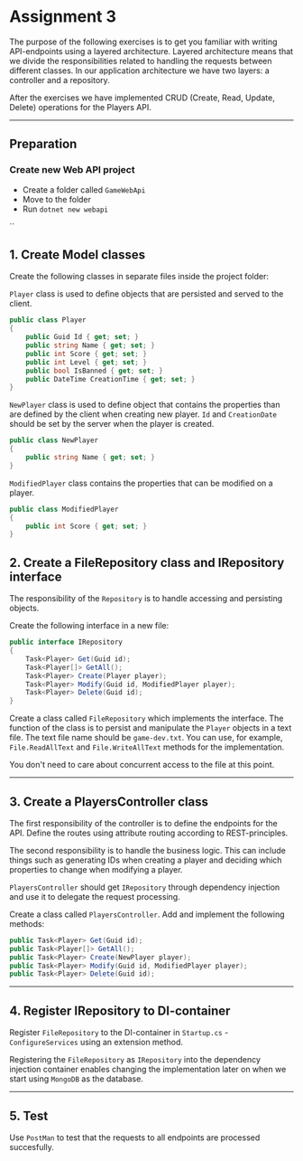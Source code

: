# Assignment 3

The purpose of the following exercises is to get you familiar with writing API-endpoints using a layered architecture. Layered architecture means that we divide the responsibilities related to handling the requests between different classes. In our application architecture we have two layers: a controller and a repository.

After the exercises we have implemented CRUD (Create, Read, Update, Delete) operations for the Players API.

---

## Preparation

### Create new Web API project

- Create a folder called ``GameWebApi``
- Move to the folder
- Run ``dotnet new webapi``

``

## 1. Create Model classes

Create the following classes in separate files inside the project folder:

``Player`` class is used to define objects that are persisted and served to the client.

```C#
public class Player
{
    public Guid Id { get; set; }
    public string Name { get; set; }
    public int Score { get; set; }
    public int Level { get; set; }
    public bool IsBanned { get; set; }
    public DateTime CreationTime { get; set; }
}
```

``NewPlayer`` class is used to define object that contains the properties than are defined by the client when creating new player. ``Id`` and ``CreationDate`` should be set by the server when the player is created.

```C#
public class NewPlayer
{
    public string Name { get; set; }
}
```

``ModifiedPlayer`` class contains the properties that can be modified on a player.

```C#
public class ModifiedPlayer
{
    public int Score { get; set; }
}
```

## 2. Create a FileRepository class and IRepository interface

The responsibility of the ``Repository`` is to handle accessing and persisting objects.

Create the following interface in a new file:

```C#
public interface IRepository
{
    Task<Player> Get(Guid id);
    Task<Player[]> GetAll();
    Task<Player> Create(Player player);
    Task<Player> Modify(Guid id, ModifiedPlayer player);
    Task<Player> Delete(Guid id);
}
```

Create a class called ``FileRepository`` which implements the interface. The function of the class is to persist and manipulate the ``Player`` objects in a text file. The text file name should be ``game-dev.txt``. You can use, for example, ``File.ReadAllText`` and ``File.WriteAllText`` methods for the implementation.

You don't need to care about concurrent access to the file at this point.

---

## 3. Create a PlayersController class

The first responsibility of the controller is to define the endpoints for the API. Define the routes using attribute routing according to REST-principles.

The second responsibility is to handle the business logic. This can include things such as generating IDs when creating a player and deciding which properties to change when modifying a player.

``PlayersController`` should get ``IRepository`` through dependency injection and use it to delegate the request processing.

Create a class called ``PlayersController``. Add and implement the following methods:

```C#
public Task<Player> Get(Guid id);
public Task<Player[]> GetAll();
public Task<Player> Create(NewPlayer player);
public Task<Player> Modify(Guid id, ModifiedPlayer player);
public Task<Player> Delete(Guid id);
```

---

## 4. Register IRepository to DI-container

Register ``FileRepository`` to the DI-container in ``Startup.cs`` - ``ConfigureServices`` using an extension method.

Registering the ``FileRepository`` as ``IRepository`` into the dependency injection container enables changing the implementation later on when we start using ``MongoDB`` as the database.

---

## 5. Test

Use ``PostMan`` to test that the requests to all endpoints are processed succesfully.

